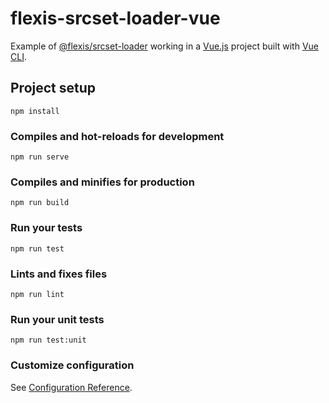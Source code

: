 # flexis-srcset-loader-vue

Example of [@flexis/srcset-loader](https://github.com/TrigenSoftware/flexis-srcset-loader) working in a [Vue.js](https://vuejs.org/) project built with [Vue CLI](https://cli.vuejs.org).

## Project setup
```
npm install
```

### Compiles and hot-reloads for development
```
npm run serve
```

### Compiles and minifies for production
```
npm run build
```

### Run your tests
```
npm run test
```

### Lints and fixes files
```
npm run lint
```

### Run your unit tests
```
npm run test:unit
```

### Customize configuration
See [Configuration Reference](https://cli.vuejs.org/config/).
